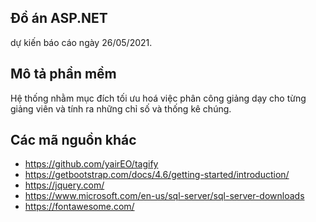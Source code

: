 ## Đồ án ASP.NET
dự kiến báo cáo ngày 26/05/2021.
## Mô tả phần mềm
Hệ thống nhằm mục đích tối ưu hoá việc phân công giảng dạy cho từng giảng viên và tính ra những chỉ số và thống kê chúng.
## Các mã nguồn khác
- https://github.com/yairEO/tagify
- https://getbootstrap.com/docs/4.6/getting-started/introduction/
- https://jquery.com/
- https://www.microsoft.com/en-us/sql-server/sql-server-downloads
- https://fontawesome.com/
